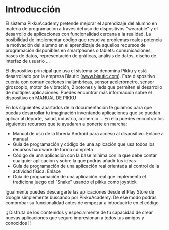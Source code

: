 # Introducción
El sistema PikkuAcademy pretende mejorar el aprendizaje del alumno en materia de programación a través del uso de dispositivos "wearable" y el desarrollo de aplicaciones con funcionalidad cercana a la realidad. La posibilidad de implementar código que resuelva problemas reales potencia la motivación del alumno en el aprendizaje de aquellos recursos de programación disponibles en smartphones o tablets: comunicaciones, bases de datos, representación de gráficas, análisis de datos, diseño de interfaz de usuario ...

El dispositivo principal que usa el sistema se denomina Pikku y está desarrollado por la empresa Blautic (www.blautic.com). Este dispositivo cuenta con comunicaciones inalámbricas, sensor acelerómetro, sensor giroscopio, motor de vibración, 2 botones y leds que permiten el desarrollo de múltiples aplicaciones. Puedes encontrar más información sobre el dispositivo en MANUAL DE PIKKU

En los siguientes apartados de la documentación te guiamos para que puedas desarrollar tu imaginación inventando aplicaciones que se puedan aplicar al deporte, salud, industria, comercio ... En ella puedes encontrar los siguientes recursos que te ayudaran a ponerte en marcha:

* Manual de uso de la librería Android para acceso al dispositivo. Enlace a manual
* Guía de programación y código de una aplicación que usa todos los recursos hardware de forma completa
* Código de una aplicación con la base mínima con la que debe contar cualquier aplicación y sobre la que podrás añadir tus ideas
* Guía de programación de una aplicación real orientada al control de la actividad física. Enlace
* Guía de programación de una aplicación real que implementa el tradiciona juego del "Snake" usando el pikku como joystick

Igualmente puedes descargarte las aplicaciones desde el Play Store de Google simplemente buscando por PikkuAcademy. De ese modo podrás comprobar su funcionalidad antes de empezar a introducirte en el código.

¡¡ Disfruta de los contenidos y especialmente de tu capacidad de crear nuevas aplicaciones que seguro impresionan a todos tus amigos y conocidos !!